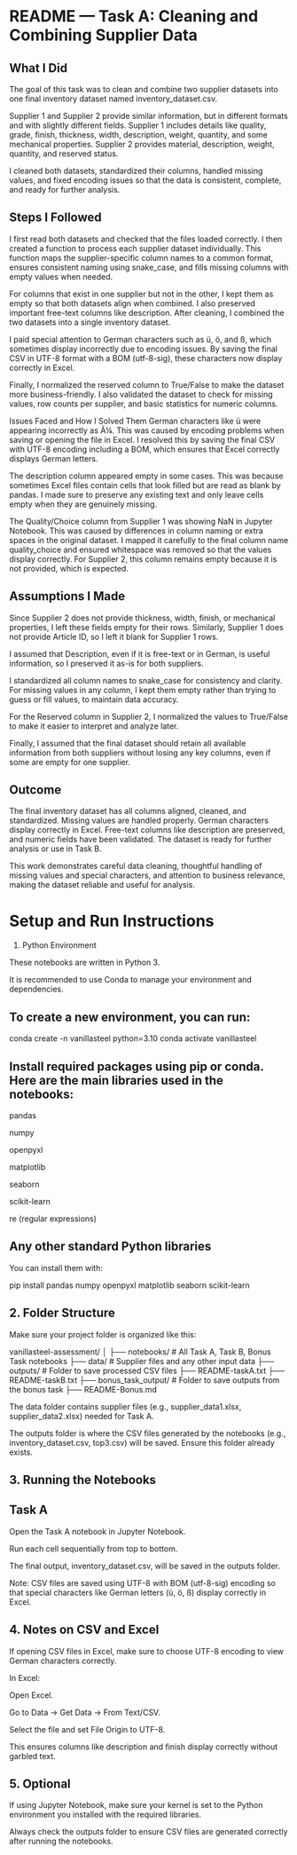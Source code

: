 
# README — Task A: Cleaning and Combining Supplier Data

## What I Did
The goal of this task was to clean and combine two supplier datasets into one final inventory dataset named inventory_dataset.csv.

Supplier 1 and Supplier 2 provide similar information, but in different formats and with slightly different fields. Supplier 1 includes details like quality, grade, finish, thickness, width, description, weight, quantity, and some mechanical properties. Supplier 2 provides material, description, weight, quantity, and reserved status.

I cleaned both datasets, standardized their columns, handled missing values, and fixed encoding issues so that the data is consistent, complete, and ready for further analysis.

## Steps I Followed
I first read both datasets and checked that the files loaded correctly. I then created a function to process each supplier dataset individually. This function maps the supplier-specific column names to a common format, ensures consistent naming using snake_case, and fills missing columns with empty values when needed.

For columns that exist in one supplier but not in the other, I kept them as empty so that both datasets align when combined. I also preserved important free-text columns like description. After cleaning, I combined the two datasets into a single inventory dataset.

I paid special attention to German characters such as ü, ö, and ß, which sometimes display incorrectly due to encoding issues. By saving the final CSV in UTF-8 format with a BOM (utf-8-sig), these characters now display correctly in Excel.

Finally, I normalized the reserved column to True/False to make the dataset more business-friendly. I also validated the dataset to check for missing values, row counts per supplier, and basic statistics for numeric columns.

Issues Faced and How I Solved Them
German characters like ü were appearing incorrectly as Ã¼. This was caused by encoding problems when saving or opening the file in Excel. I resolved this by saving the final CSV with UTF-8 encoding including a BOM, which ensures that Excel correctly displays German letters.

The description column appeared empty in some cases. This was because sometimes Excel files contain cells that look filled but are read as blank by pandas. I made sure to preserve any existing text and only leave cells empty when they are genuinely missing.

The Quality/Choice column from Supplier 1 was showing NaN in Jupyter Notebook. This was caused by differences in column naming or extra spaces in the original dataset. I mapped it carefully to the final column name quality_choice and ensured whitespace was removed so that the values display correctly. For Supplier 2, this column remains empty because it is not provided, which is expected.

## Assumptions I Made
Since Supplier 2 does not provide thickness, width, finish, or mechanical properties, I left these fields empty for their rows. Similarly, Supplier 1 does not provide Article ID, so I left it blank for Supplier 1 rows.

I assumed that Description, even if it is free-text or in German, is useful information, so I preserved it as-is for both suppliers.

I standardized all column names to snake_case for consistency and clarity. For missing values in any column, I kept them empty rather than trying to guess or fill values, to maintain data accuracy.

For the Reserved column in Supplier 2, I normalized the values to True/False to make it easier to interpret and analyze later.

Finally, I assumed that the final dataset should retain all available information from both suppliers without losing any key columns, even if some are empty for one supplier.

## Outcome
The final inventory dataset has all columns aligned, cleaned, and standardized. Missing values are handled properly. German characters display correctly in Excel. Free-text columns like description are preserved, and numeric fields have been validated. The dataset is ready for further analysis or use in Task B.

This work demonstrates careful data cleaning, thoughtful handling of missing values and special characters, and attention to business relevance, making the dataset reliable and useful for analysis.

# Setup and Run Instructions
1. Python Environment

These notebooks are written in Python 3.

It is recommended to use Conda to manage your environment and dependencies.

## To create a new environment, you can run:

conda create -n vanillasteel python=3.10
conda activate vanillasteel


## Install required packages using pip or conda. Here are the main libraries used in the notebooks:

pandas

numpy

openpyxl

matplotlib

seaborn

scikit-learn

re (regular expressions)

## Any other standard Python libraries

You can install them with:

pip install pandas numpy openpyxl matplotlib seaborn scikit-learn

## 2. Folder Structure

Make sure your project folder is organized like this:

vanillasteel-assessment/
│
├── notebooks/          # All Task A, Task B, Bonus Task notebooks
├── data/               # Supplier files and any other input data
├── outputs/            # Folder to save processed CSV files
├── README-taskA.txt
├── README-taskB.txt
├── bonus_task_output/  # Folder to save outputs from the bonus task
├── README-Bonus.md


The data folder contains supplier files (e.g., supplier_data1.xlsx, supplier_data2.xlsx) needed for Task A.

The outputs folder is where the CSV files generated by the notebooks (e.g., inventory_dataset.csv, top3.csv) will be saved. Ensure this folder already exists.

## 3. Running the Notebooks
## Task A

Open the Task A notebook in Jupyter Notebook.

Run each cell sequentially from top to bottom.

The final output, inventory_dataset.csv, will be saved in the outputs folder.

Note: CSV files are saved using UTF-8 with BOM (utf-8-sig) encoding so that special characters like German letters (ü, ö, ß) display correctly in Excel.
## 4. Notes on CSV and Excel

If opening CSV files in Excel, make sure to choose UTF-8 encoding to view German characters correctly.

In Excel:

Open Excel.

Go to Data → Get Data → From Text/CSV.

Select the file and set File Origin to UTF-8.

This ensures columns like description and finish display correctly without garbled text.

## 5. Optional

If using Jupyter Notebook, make sure your kernel is set to the Python environment you installed with the required libraries.

Always check the outputs folder to ensure CSV files are generated correctly after running the notebooks.
